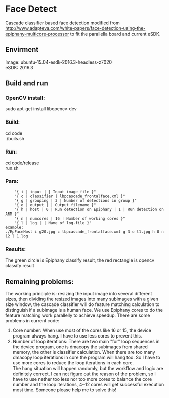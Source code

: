 Face Detect
===================================
Cascade classifier based face detection modified from http://www.adapteva.com/white-papers/face-detection-using-the-epiphany-multicore-processor to fit the parallella board and current eSDK.    

Envirment
-----------------------------------
Image: ubuntu-15.04-esdk-2016.3-headless-z7020    
eSDK: 2016.3    

Build and run
-----------------------------------
### OpenCV install:
sudo apt-get install libopencv-dev    


### Build: 
cd code    
./buils.sh    

### Run:
cd code/release    
run.sh    

### Para:
        "{ i | input | | Input image file }"   
        "{ c | classifier | lbpcascade_frontalface.xml }"    
        "{ g | grouping | 3 | Number of detections in group }"    
        "{ o | output | | Output filename }"    
        "{ h | host | 0 | Run detection on Epiphany | 1 | Run detection on ARM }"    
        "{ n | numcores | 16 | Number of working cores }"   
        "{ l | log | | Name of log-file }"    
    example:    
    ./EpFaceHost i g20.jpg c lbpcascade_frontalface.xml g 3 o t1.jpg h 0 n 12 l 1.log    

### Results:
The green circle is Epiphany classify result, the red rectangle is opencv classify result    

Remaining problems:
-----------------------------------
The working principle is: resizing the input image into several different sizes, then dividing the resized images into many subimages with a given size window, the cascade classifier will do feature matching calculation to distinguish if a subimage is a human face. We use Epiphany cores to do the feature matching work parallelly to achieve speedup. There are some problems in current code:     
1. Core number: When use most of the cores like 16 or 15, the device program always hang. I have to use less cores to prevent this.     
2. Number of loop iterations: There are two main "for" loop sequences in the device program, one is dmacopy the subimages from shared memory, the other is classifier calculation. When there are too many dmacopy loop iterations in core the program will hang too. So I have to use more cores to reduce the loop iterations in each core.     
The hang situation will happen randomly, but the workflow and logic are definitely correct, I can not figure out the reason of the problem, so I have to use nether too less nor too more cores to balance the core number and the loop iterations, 4~12 cores will get successful execution most time. Someone please help me to solve this!
